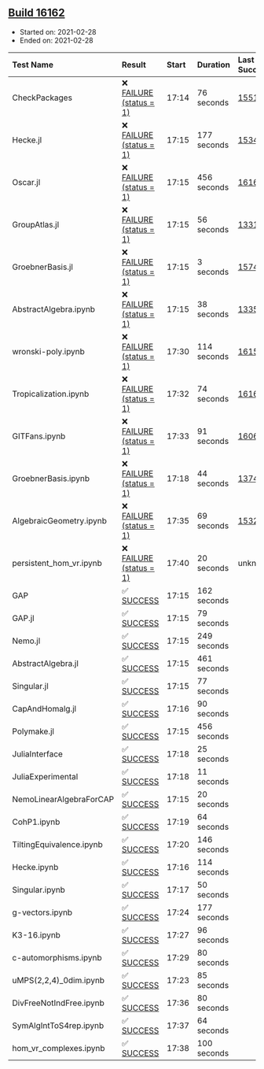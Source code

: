 ## [Build 16162](https://oscarci.mathematik.uni-kl.de/job/oscar/16162/)

* Started on: 2021-02-28
* Ended on: 2021-02-28

| Test Name    | Result | Start | Duration | Last Success | First Failure |
|:-------------|:-------|:------|:---------|:-------------|:--------------|
| CheckPackages | ❌ [FAILURE (status = 1)](https://oscarci.mathematik.uni-kl.de/job/oscar/16162/artifact/logs/build-16162/CheckPackages.log) | 17:14 | 76 seconds | [15514](https://oscarci.mathematik.uni-kl.de/job/oscar/15514/) | [15515](https://oscarci.mathematik.uni-kl.de/job/oscar/15515/) |
| Hecke.jl | ❌ [FAILURE (status = 1)](https://oscarci.mathematik.uni-kl.de/job/oscar/16162/artifact/logs/build-16162/Hecke.jl.log) | 17:15 | 177 seconds | [15344](https://oscarci.mathematik.uni-kl.de/job/oscar/15344/) | [15348](https://oscarci.mathematik.uni-kl.de/job/oscar/15348/) |
| Oscar.jl | ❌ [FAILURE (status = 1)](https://oscarci.mathematik.uni-kl.de/job/oscar/16162/artifact/logs/build-16162/Oscar.jl.log) | 17:15 | 456 seconds | [16161](https://oscarci.mathematik.uni-kl.de/job/oscar/16161/) | [16162](https://oscarci.mathematik.uni-kl.de/job/oscar/16162/) |
| GroupAtlas.jl | ❌ [FAILURE (status = 1)](https://oscarci.mathematik.uni-kl.de/job/oscar/16162/artifact/logs/build-16162/GroupAtlas.jl.log) | 17:15 | 56 seconds | [13311](https://oscarci.mathematik.uni-kl.de/job/oscar/13311/) | [13312](https://oscarci.mathematik.uni-kl.de/job/oscar/13312/) |
| GroebnerBasis.jl | ❌ [FAILURE (status = 1)](https://oscarci.mathematik.uni-kl.de/job/oscar/16162/artifact/logs/build-16162/GroebnerBasis.jl.log) | 17:15 | 3 seconds | [15745](https://oscarci.mathematik.uni-kl.de/job/oscar/15745/) | [15746](https://oscarci.mathematik.uni-kl.de/job/oscar/15746/) |
| AbstractAlgebra.ipynb | ❌ [FAILURE (status = 1)](https://oscarci.mathematik.uni-kl.de/job/oscar/16162/artifact/logs/build-16162/AbstractAlgebra.ipynb.log) | 17:15 | 38 seconds | [13355](https://oscarci.mathematik.uni-kl.de/job/oscar/13355/) | [13356](https://oscarci.mathematik.uni-kl.de/job/oscar/13356/) |
| wronski-poly.ipynb | ❌ [FAILURE (status = 1)](https://oscarci.mathematik.uni-kl.de/job/oscar/16162/artifact/logs/build-16162/wronski-poly.ipynb.log) | 17:30 | 114 seconds | [16155](https://oscarci.mathematik.uni-kl.de/job/oscar/16155/) | [16156](https://oscarci.mathematik.uni-kl.de/job/oscar/16156/) |
| Tropicalization.ipynb | ❌ [FAILURE (status = 1)](https://oscarci.mathematik.uni-kl.de/job/oscar/16162/artifact/logs/build-16162/Tropicalization.ipynb.log) | 17:32 | 74 seconds | [16160](https://oscarci.mathematik.uni-kl.de/job/oscar/16160/) | [16161](https://oscarci.mathematik.uni-kl.de/job/oscar/16161/) |
| GITFans.ipynb | ❌ [FAILURE (status = 1)](https://oscarci.mathematik.uni-kl.de/job/oscar/16162/artifact/logs/build-16162/GITFans.ipynb.log) | 17:33 | 91 seconds | [16068](https://oscarci.mathematik.uni-kl.de/job/oscar/16068/) | [16069](https://oscarci.mathematik.uni-kl.de/job/oscar/16069/) |
| GroebnerBasis.ipynb | ❌ [FAILURE (status = 1)](https://oscarci.mathematik.uni-kl.de/job/oscar/16162/artifact/logs/build-16162/GroebnerBasis.ipynb.log) | 17:18 | 44 seconds | [13748](https://oscarci.mathematik.uni-kl.de/job/oscar/13748/) | [13749](https://oscarci.mathematik.uni-kl.de/job/oscar/13749/) |
| AlgebraicGeometry.ipynb | ❌ [FAILURE (status = 1)](https://oscarci.mathematik.uni-kl.de/job/oscar/16162/artifact/logs/build-16162/AlgebraicGeometry.ipynb.log) | 17:35 | 69 seconds | [15322](https://oscarci.mathematik.uni-kl.de/job/oscar/15322/) | [15323](https://oscarci.mathematik.uni-kl.de/job/oscar/15323/) |
| persistent_hom_vr.ipynb | ❌ [FAILURE (status = 1)](https://oscarci.mathematik.uni-kl.de/job/oscar/16162/artifact/logs/build-16162/persistent_hom_vr.ipynb.log) | 17:40 | 20 seconds | unknown | unknown |
| GAP | ✅ [SUCCESS](https://oscarci.mathematik.uni-kl.de/job/oscar/16162/artifact/logs/build-16162/GAP.log) | 17:15 | 162 seconds |  |  |
| GAP.jl | ✅ [SUCCESS](https://oscarci.mathematik.uni-kl.de/job/oscar/16162/artifact/logs/build-16162/GAP.jl.log) | 17:15 | 79 seconds |  |  |
| Nemo.jl | ✅ [SUCCESS](https://oscarci.mathematik.uni-kl.de/job/oscar/16162/artifact/logs/build-16162/Nemo.jl.log) | 17:15 | 249 seconds |  |  |
| AbstractAlgebra.jl | ✅ [SUCCESS](https://oscarci.mathematik.uni-kl.de/job/oscar/16162/artifact/logs/build-16162/AbstractAlgebra.jl.log) | 17:15 | 461 seconds |  |  |
| Singular.jl | ✅ [SUCCESS](https://oscarci.mathematik.uni-kl.de/job/oscar/16162/artifact/logs/build-16162/Singular.jl.log) | 17:15 | 77 seconds |  |  |
| CapAndHomalg.jl | ✅ [SUCCESS](https://oscarci.mathematik.uni-kl.de/job/oscar/16162/artifact/logs/build-16162/CapAndHomalg.jl.log) | 17:16 | 90 seconds |  |  |
| Polymake.jl | ✅ [SUCCESS](https://oscarci.mathematik.uni-kl.de/job/oscar/16162/artifact/logs/build-16162/Polymake.jl.log) | 17:15 | 456 seconds |  |  |
| JuliaInterface | ✅ [SUCCESS](https://oscarci.mathematik.uni-kl.de/job/oscar/16162/artifact/logs/build-16162/JuliaInterface.log) | 17:18 | 25 seconds |  |  |
| JuliaExperimental | ✅ [SUCCESS](https://oscarci.mathematik.uni-kl.de/job/oscar/16162/artifact/logs/build-16162/JuliaExperimental.log) | 17:18 | 11 seconds |  |  |
| NemoLinearAlgebraForCAP | ✅ [SUCCESS](https://oscarci.mathematik.uni-kl.de/job/oscar/16162/artifact/logs/build-16162/NemoLinearAlgebraForCAP.log) | 17:15 | 20 seconds |  |  |
| CohP1.ipynb | ✅ [SUCCESS](https://oscarci.mathematik.uni-kl.de/job/oscar/16162/artifact/logs/build-16162/CohP1.ipynb.log) | 17:19 | 64 seconds |  |  |
| TiltingEquivalence.ipynb | ✅ [SUCCESS](https://oscarci.mathematik.uni-kl.de/job/oscar/16162/artifact/logs/build-16162/TiltingEquivalence.ipynb.log) | 17:20 | 146 seconds |  |  |
| Hecke.ipynb | ✅ [SUCCESS](https://oscarci.mathematik.uni-kl.de/job/oscar/16162/artifact/logs/build-16162/Hecke.ipynb.log) | 17:16 | 114 seconds |  |  |
| Singular.ipynb | ✅ [SUCCESS](https://oscarci.mathematik.uni-kl.de/job/oscar/16162/artifact/logs/build-16162/Singular.ipynb.log) | 17:17 | 50 seconds |  |  |
| g-vectors.ipynb | ✅ [SUCCESS](https://oscarci.mathematik.uni-kl.de/job/oscar/16162/artifact/logs/build-16162/g-vectors.ipynb.log) | 17:24 | 177 seconds |  |  |
| K3-16.ipynb | ✅ [SUCCESS](https://oscarci.mathematik.uni-kl.de/job/oscar/16162/artifact/logs/build-16162/K3-16.ipynb.log) | 17:27 | 96 seconds |  |  |
| c-automorphisms.ipynb | ✅ [SUCCESS](https://oscarci.mathematik.uni-kl.de/job/oscar/16162/artifact/logs/build-16162/c-automorphisms.ipynb.log) | 17:29 | 80 seconds |  |  |
| uMPS(2,2,4)_0dim.ipynb | ✅ [SUCCESS](https://oscarci.mathematik.uni-kl.de/job/oscar/16162/artifact/logs/build-16162/uMPS-2-2-4-_0dim.ipynb.log) | 17:23 | 85 seconds |  |  |
| DivFreeNotIndFree.ipynb | ✅ [SUCCESS](https://oscarci.mathematik.uni-kl.de/job/oscar/16162/artifact/logs/build-16162/DivFreeNotIndFree.ipynb.log) | 17:36 | 80 seconds |  |  |
| SymAlgIntToS4rep.ipynb | ✅ [SUCCESS](https://oscarci.mathematik.uni-kl.de/job/oscar/16162/artifact/logs/build-16162/SymAlgIntToS4rep.ipynb.log) | 17:37 | 64 seconds |  |  |
| hom_vr_complexes.ipynb | ✅ [SUCCESS](https://oscarci.mathematik.uni-kl.de/job/oscar/16162/artifact/logs/build-16162/hom_vr_complexes.ipynb.log) | 17:38 | 100 seconds |  |  |
